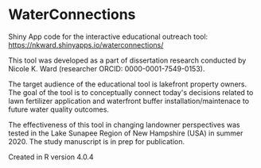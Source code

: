 # WaterConnections

Shiny App code for the interactive educational outreach tool: https://nkward.shinyapps.io/waterconnections/

This tool was developed as a part of dissertation research conducted by Nicole K. Ward (researcher ORCID: 0000-0001-7549-0153). 

The target audience of the educational tool is lakefront property owners. The goal of the tool is to conceptually connect today's decisions related to lawn fertilizer application and waterfront buffer installation/maintenace to future water quality outcomes. 

The effectiveness of this tool in changing landowner perspectives was tested in the Lake Sunapee Region of New Hampshire (USA) in summer 2020. The study manuscript is in prep for publication.

Created in R version 4.0.4
